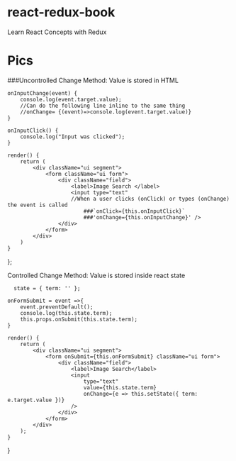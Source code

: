 # react-redux-book
 Learn React Concepts with Redux
 
 
 
 
 
 
 # Pics

###Uncontrolled Change Method:
Value is stored in HTML

    onInputChange(event) {
        console.log(event.target.value);
        //Can do the following line inline to the same thing
        //onChange= {(event)=>console.log(event.target.value)}
    }

    onInputClick() {
        console.log("Input was clicked");
    }

    render() {
        return (
            <div className="ui segment">
                <form className="ui form">
                    <div className="field">
                        <label>Image Search </label>
                        <input type="text"
                        //When a user clicks (onClick) or types (onChange) the event is called
                            ###`onClick={this.onInputClick}`
                            ###'onChange={this.onInputChange}' />
                    </div>
                </form>
            </div>
        )
    }
};

Controlled Change Method:
Value is stored inside react state

      state = { term: '' };

    onFormSubmit = event =>{
        event.preventDefault();
        console.log(this.state.term);
        this.props.onSubmit(this.state.term);
    }

    render() {
        return (
            <div className="ui segment">
                <form onSubmit={this.onFormSubmit} className="ui form">
                    <div className="field">
                        <label>Image Search</label>
                        <input 
                            type="text"
                            value={this.state.term}
                            onChange={e => this.setState({ term: e.target.value })} 
                        />
                    </div>
                </form>
            </div>
        );
    }
}
